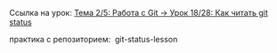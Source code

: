 
Ссылка на урок: [Тема 2/5: Работа с Git → Урок 18/28: Как читать git status]( https://practicum.yandex.ru/learn/qa-automation-engineer-java-extended/courses/e44f753d-77a1-4db7-a791-05dd2a4e579b/sprints/585800/topics/bcdbf3ca-9258-4a34-901f-6de29acc26b3/lessons/9a0a456f-7445-45ee-9b14-34c1e5ad37a8/#65525513-9a40-45d2-a5ee-741b37772876 )

практика с репозиторием: 
git-status-lesson